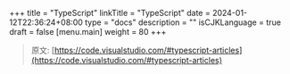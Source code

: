 +++
title = "TypeScript"
linkTitle = "TypeScript"
date = 2024-01-12T22:36:24+08:00
type = "docs"
description = ""
isCJKLanguage = true
draft = false
[menu.main]
    weight = 80
+++

> 原文: [https://code.visualstudio.com/#typescript-articles](https://code.visualstudio.com/#typescript-articles)
